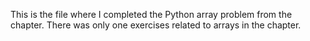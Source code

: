 This is the file where I completed the Python array problem from the chapter. There was only one exercises related to arrays in the chapter. 
